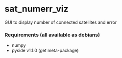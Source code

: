 sat_numerr_viz
==============

GUI to display number of connected satellites and error

### Requirements (all available as debians)
- numpy
- pyside v1.1.0 (get meta-package)